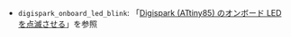 - `digispark_onboard_led_blink`: 「[Digispark (ATtiny85) のオンボード LED を点滅させる][1]」を参照

[1]: https://gitpress.io/u/1391/blinking-on-board-led-of-digispark-attiny85
